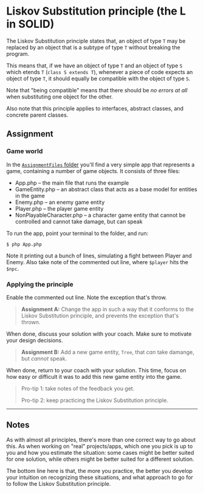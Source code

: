 # Liskov Substitution principle (the L in SOLID)
The Liskov Substitution principle states that, an object of type `T` may be replaced by an object that is a subtype of
type `T` without breaking the program.

This means that, if we have an object of type `T` and an object of type `S` which etends `T` (`class S extends T`),
whenever a piece of code expects an object of type `T`, it should equally be compatible with the object of type `S`.

Note that "being compatible" means that there should be _no errors at all_ when substituting one object for the other.

Also note that this principle applies to interfaces, abstract classes, and concrete parent classes. 

## Assignment
### Game world
In the [`AssignmentFiles` folder](./AssignmentFiles) you'll find a very simple app that represents a game, containing a
number of game objects. It consists of three files:
* App.php – the main file that runs the example
* GameEntity.php – an abstract class that acts as a base model for entities in the game
* Enemy.php – an enemy game entity
* Player.php – the player game entity
* NonPlayableCharacter.php – a character game entity that cannot be controlled and cannot take damage, but can speak

To run the app, point your terminal to the folder, and run:

```shell
$ php App.php
```

Note it printing out a bunch of lines, simulating a fight between Player and Enemy. Also take note of the commented out
line, where `$player` hits the `$npc`.

### Applying the principle
Enable the commented out line. Note the exception that's throw.

> **Assignment A:** Change the app in such a way that it conforms to the Liskov Substitution principle, and prevents the
> exception that's thrown.

When done, discuss your solution with your coach. Make sure to motivate your design decisions.

> **Assignment B:** Add a new game entity, `Tree`, that _can_ take damange, but _cannot_ speak.

When done, return to your coach with your solution. This time, focus on how easy or difficult it was to add this new
game entity into the game.

> Pro-tip 1: take notes of the feedback you get.
> 
> Pro-tip 2: keep practicing the Liskov Substitution principle.

---

## Notes
As with almost all principles, there's more than one correct way to go about this. As when working on "real"
projects/apps, which one you pick is up to you and how you estimate the situation: some cases might be better suited for
one solution, while others might be better suited for a different solution.

The bottom line here is that, the more you practice, the better you develop your intuition on recognizing these
situations, and what approach to go for to follow the Liskov Substitution principle.
